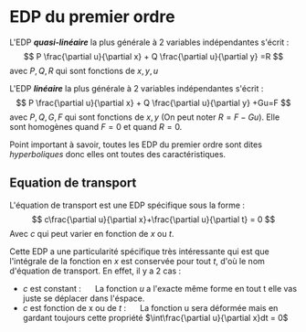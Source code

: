 # EDP du premier ordre

L'EDP ***quasi-linéaire*** la plus générale à 2 variables indépendantes s'écrit :
$$
 P \frac{\partial u}{\partial x} + Q \frac{\partial u}{\partial y} =R
$$
avec $P,Q,R$ qui sont fonctions de $x,y,u$

L'EDP ***linéaire*** la plus générale à 2 variables indépendantes s'écrit :
$$
 P \frac{\partial u}{\partial x} + Q \frac{\partial u}{\partial y} +Gu=F
$$
avec $P,Q,G,F$ qui sont fonctions de $x,y$ (On peut noter $R=F-Gu$). 
Elle sont homogènes quand $F=0$ et quand $R=0$.

Point important à savoir, toutes les EDP du premier ordre sont dites *hyperboliques* donc elles ont toutes des caractéristiques.

## Equation de transport 

L'équation de transport est une EDP spécifique sous la forme :
$$
c\frac{\partial u}{\partial x}+\frac{\partial u}{\partial t} = 0
$$
Avec $c$ qui peut varier en fonction de $x$ ou $t$.

Cette EDP a une particularité spécifique très intéressante qui est que l'intégrale de la fonction en $x$ est conservée pour tout $t$, d'où le nom d'équation de transport. En effet, il y a 2 cas :

- $c$ est constant :
$\quad$ La fonction $u$ a l'exacte même forme en tout t elle vas juste se déplacer dans l'éspace. 
- $c$ est fonction de x ou de $t$ : 
$\quad$ La fonction u sera déformée mais en gardant toujours cette propriété $\int\frac{\partial u}{\partial x}dt = 0$ 